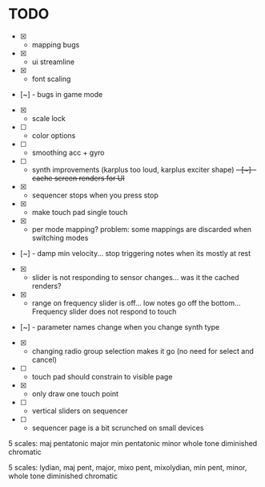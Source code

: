 # TODO

- [x] - mapping bugs
- [x] - ui streamline
- [x] - font scaling
- [~] - bugs in game mode
- [x] - scale lock
- [ ] - color options
- [ ] - smoothing acc + gyro
- [ ] - synth improvements (karplus too loud, karplus exciter shape)
~~- [~] - cache screen renders for UI~~
- [x] - sequencer stops when you press stop
- [x] - make touch pad single touch
- [x] - per mode mapping? problem: some mappings are discarded when switching modes
- [~] - damp min velocity... stop triggering notes when its mostly at rest
- [x] - slider is not responding to sensor changes... was it the cached renders?
- [x] - range on frequency slider is off... low notes go off the bottom... Frequency slider does not respond to touch
- [~] - parameter names change when you change synth type
- [x] - changing radio group selection makes it go (no need for select and cancel)
- [ ] - touch pad should constrain to visible page
- [x] - only draw one touch point
- [ ] - vertical sliders on sequencer
- [ ] - sequencer page is a bit scrunched on small devices

5 scales:
maj pentatonic
major
min pentatonic
minor
whole tone
diminished
chromatic


5 scales:
lydian,
maj pent,
major,
mixo pent,
mixolydian,
min pent,
minor,
whole tone
diminished
chromatic
